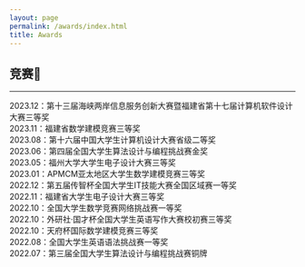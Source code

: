 ```yaml
---
layout: page
permalink: /awards/index.html
title: Awards
---
```


## 竞赛🥇

------

2023.12：第十三届海峡两岸信息服务创新大赛暨福建省第十七届计算机软件设计大赛三等奖<br>2023.11：福建省数学建模竞赛三等奖<br>2023.08：第十六届中国大学生计算机设计大赛省级二等奖<br>2023.06：第四届全国大学生算法设计与编程挑战赛金奖<br>2023.05：福州大学大学生电子设计大赛三等奖<br>2023.01：APMCM亚太地区大学生数学建模竞赛三等奖<br>2022.12：第五届传智杯全国大学生IT技能大赛全国区域赛一等奖<br>2022.11：福建省大学生电子设计大赛三等奖<br>2022.10：全国大学生数学竞赛网络挑战赛一等奖<br>2022.10：外研社·国才杯全国大学生英语写作大赛校初赛三等奖<br>2022.10：天府杯国际数学建模竞赛三等奖<br>2022.08：全国大学生英语语法挑战赛一等奖<br>2022.07：第三届全国大学生算法设计与编程挑战赛铜牌<br>
